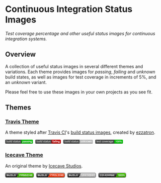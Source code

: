 # Continuous Integration Status Images

*Test coverage percentage and other useful status images for continuous integration systems.*

## Overview

A collection of useful status images in several different themes and variations. Each theme provides images for *passing*, *failing* and *unknown* build states,
as well as images for test coverage in increments of 5%, and an *unknown* variant.

Please feel free to use these images in your own projects as you see fit.

## Themes

### [Travis Theme](img/travis)

A theme styled after [Travis CI](https://travis-ci.org/)'s
[build status images](https://github.com/travis-ci/travis-ci/tree/master/public/images/result),
created by [ezzatron](https://github.com/ezzatron).

![passing](img/travis/variable-width/build-status/build-status-passing.png)&nbsp;
![failing](img/travis/variable-width/build-status/build-status-failing.png)&nbsp;
![unknown](img/travis/variable-width/build-status/build-status-unknown.png)&nbsp;
![coverage](img/travis/variable-width/test-coverage/test-coverage-100.png)

### [Icecave Theme](img/icecave)

An original theme by [Icecave Studios](http://icecave.com.au).

![passing](img/icecave/regular/build-status/build-status-passing.png)&nbsp;
![failing](img/icecave/regular/build-status/build-status-failing.png)&nbsp;
![unknown](img/icecave/regular/build-status/build-status-unknown.png)&nbsp;
![coverage](img/icecave/regular/test-coverage/test-coverage-100.png)
